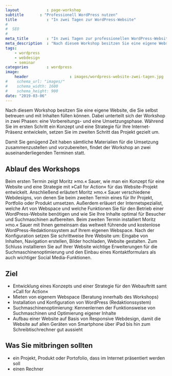 ```yaml
---
layout            : page-workshop
subtitle       : "Professionell WordPress nutzen"
title             : "In zwei Tagen zur WordPress-Website"
#
#  SEO
#
meta_title        : "In zwei Tagen zur professionellen WordPress-Website"
meta_description  : "Nach diesem Workshop besitzen Sie eine eigene Website, die Sie selbst erweitern, betreuen und mit suchmaschinenoptimierten Inhalten füllen können."
tags:
    - wordpress
    - webdesign
    - seminar
categories        : wordpress
image:
    header                  : images/wordpress-website-zwei-tagen.jpg
#    schema_url: "images/"
#    schema_width: 1600
#    schema_height: 900
date: "2019-03-06"
---
```

Nach diesem Workshop besitzen Sie eine eigene Website, die Sie selbst betreuen und mit Inhalten füllen können. Dabei unterteilt sich der Workshop in zwei Phasen: eine Vorbereitungs- und eine Umsetzungsphase. Während Sie im ersten Schritt ein Konzept und eine Strategie für Ihre Internet-Präsenz entwickeln, setzen Sie im zweiten Schritt das Projekt gezielt um.
<!-- readmore -->

Damit Sie genügend Zeit haben sämtliche Materialien für die Umsetzung zusammenzustellen und vorzubereiten, findet der Workshop an zwei auseinanderliegenden Terminen statt.

## Ablauf des Workshops

Beim ersten Termin zeigt Moritz »mo.« Sauer, wie man ein Konzept für eine Website und eine Strategie mit »Call for Action« für das Website-Projekt entwickelt. Anschließend erläutert Moritz »mo.« Sauer verschiedene Webdesigns, von denen Sie beim zweiten Termin eines für Ihr Projekt, Portfolio oder Produkt umsetzen. Außerdem erläuert der Internetspezialist, welche Art von Webspace und welche Funktionen Sie für den Betrieb einer WordPress-Website benötigen und wie Sie Ihre Inhalte optimal für Besucher und Suchmaschinen aufbereiten. Beim zweiten Termin installiert Moritz »mo.« Sauer mit Ihnen gemeinsam das weltweit führende und kostenlose WordPress-Redaktionssystem auf Ihrem eigenen Webspace. Nach der Konfiguration setzen Sie schrittweise Ihre Website um: Eingabe von Inhalten, Navigation erstellen, Bilder hochladen, Website gestalten. Zum Schluss installieren Sie auf Ihrer Website wichtige Erweiterungen für die Suchmaschinenoptimierung und den Einbau eines Kontaktformulars als auch wichtiger Social Media-Funktionen.



## Ziel

* Entwicklung eines Konzepts und einer Strategie für den Webauftritt samt »Call for Action«
* Mieten von eigenem Webspace (Beratung innerhalb des Workshops)
* Installation und Konfiguration von WordPress (Redaktionssystem)
* Suchmaschinenoptimierung: Kennenlernen der Funktionsweise von Suchmaschinen und Optimierung eigener Inhalte
* Aufbau einer Website auf Basis von Responsive Webdesign, damit die Website auf allen Geräten von Smartphone über iPad bis hin zum Schreibtischrechner gut aussieht



## Was Sie mitbringen sollten

* ein Projekt, Produkt oder Portofolio, dass im Internet präsentiert werden soll
* einen Rechner

